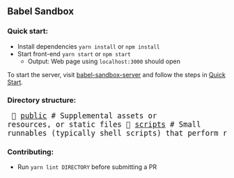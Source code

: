 ## Babel Sandbox

### Quick start:

- Install dependencies `yarn install` or `npm install`
- Start front-end `yarn start` or `npm start`
    - Output: Web page using `localhost:3000` should open

To start the server, visit [babel-sandbox-server](https://github.com/MLH-Fellowship/babel-sandbox-server) and follow the steps in [Quick Start](https://github.com/MLH-Fellowship/babel-sandbox-server#quick-start).

### Directory structure:
<big><pre>
📂 [public](./public) # Supplemental assets or resources, or static files
📂 [scripts](./scripts) # Small runnables (typically shell scripts) that perform routine tasks
📂 [src](./src) # Source files
├── 📂 [components](./src/components) 
├── 📂 [semantic-ui](./src/semantic-ui) 
│   ├── 📂 [site](./src/semantic-ui/site) 
│   │   ├── 📂 [collections](./src/semantic-ui/site/collections) 
│   │   ├── 📂 [elements](./src/semantic-ui/site/elements) 
│   │   ├── 📂 [globals](./src/semantic-ui/site/globals) 
│   │   ├── 📂 [modules](./src/semantic-ui/site/modules) 
│   │   ├── 📂 [views](./src/semantic-ui/site/views) 
├── 📂 [state](./src/state) 
├── 📂 [utils](./src/utils) 
</pre></big>

### Contributing:
- Run `yarn lint DIRECTORY` before submitting a PR
